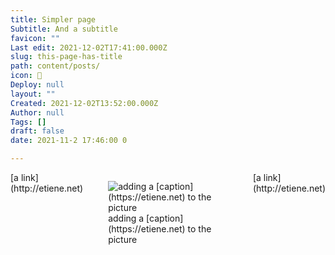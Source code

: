 ```yaml
---
title: Simpler page
Subtitle: And a subtitle
favicon: ""
Last edit: 2021-12-02T17:41:00.000Z
slug: this-page-has-title
path: content/posts/
icon: 🥰
Deploy: null
layout: ""
Created: 2021-12-02T13:52:00.000Z
Author: null
Tags: []
draft: false
date: 2021-11-2 17:46:00 0

---
```


<div style="display: flex;">
<div style="flex-flow: row wrap; align-items: center; justify-content: space-around;">[a link](http://etiene.net)

</div><div style="flex-flow: row wrap; align-items: center; justify-content: space-around;">
<figure class="image">
<img src="https://s3.us-west-2.amazonaws.com/secure.notion-static.com/dfaf50d5-439f-4e58-933f-0d8982555f6d/21.png?X-Amz-Algorithm=AWS4-HMAC-SHA256&X-Amz-Content-Sha256=UNSIGNED-PAYLOAD&X-Amz-Credential=AKIAT73L2G45EIPT3X45%2F20211202%2Fus-west-2%2Fs3%2Faws4_request&X-Amz-Date=20211202T174654Z&X-Amz-Expires=3600&X-Amz-Signature=42bbb503f9d3f97353beaa902845ca6287b287f2c319493e5a315dc7d1efe2ca&X-Amz-SignedHeaders=host&x-id=GetObject" alt="adding a [caption](https://etiene.net) to the picture" width: 100px>
<figcaption>adding a [caption](https://etiene.net) to the picture</figcaption>
</figure>
    </div><div style="flex-flow: row wrap; align-items: center; justify-content: space-around;">[a link](http://etiene.net)



</div>
</div>



